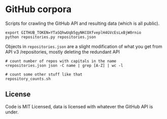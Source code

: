 # GitHub corpora

Scripts for crawling the GitHub API and resulting data (which is all public).

    export GITHUB_TOKEN=YTaSQhwUqb5gyNKCOXfveplH4GVcEsLxBjW0rnio
    python repositories.py repositories.json

Objects in `repositories.json` are a slight modification of what you get from API v3 /repositories,
mostly deleting the redundant API

    # count number of repos with capitals in the name
    <repositories.json json -C name | grep [A-Z] | wc -l

    # count some other stuff like that
    repository_counts.sh

## License

Code is MIT Licensed, data is licensed with whatever the GitHub API is under.
